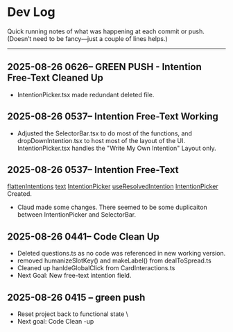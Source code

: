 # Dev Log

Quick running notes of what was happening at each commit or push.  
(Doesn’t need to be fancy—just a couple of lines helps.)

---

## 2025-08-26 0626– GREEN PUSH - Intention Free-Text Cleaned Up 
- IntentionPicker.tsx made redundant deleted file.


## 2025-08-26 0537– Intention Free-Text Working
- Adjusted the SelectorBar.tsx to do most of the functions, and dropDownIntention.tsx to host most of the layout of the UI. IntentionPicker.tsx handles the "Write My Own Intention" Layout only.


## 2025-08-26 0537– Intention Free-Text
[flattenIntentions](../src/app/components/tarot/intention/flattenIntentions.ts) [text](../src/app/components/tarot/intention/IntentionPicker.tsx) [IntentionPicker](../src/app/components/tarot/intention/useIntentionStore.ts) [useResolvedIntention](../src/app/components/tarot/intention/useResolvedIntention.ts) [IntentionPicker](../src/app/components/tarot/intention/IntentionPicker.ts)   Created.  
- Claud made some changes. There seemed to be some duplicaiton between IntentionPicker and SelectorBar.


## 2025-08-26 0441– Code Clean Up
- Deleted questions.ts as no code was referenced in new working version.
- removed humanizeSlotKey() and makeLabel() from dealToSpread.ts
- Cleaned up hanldeGlobalClick from CardInteractions.ts
- Next Goal: New free-text intention field.


## 2025-08-26 0415 – green push
- Reset project back to functional state \
- Next goal: Code Clean -up



